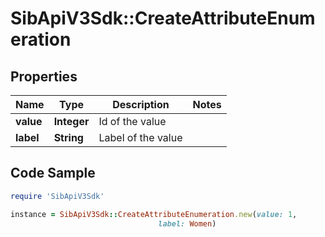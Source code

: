 # SibApiV3Sdk::CreateAttributeEnumeration

## Properties

Name | Type | Description | Notes
------------ | ------------- | ------------- | -------------
**value** | **Integer** | Id of the value | 
**label** | **String** | Label of the value | 

## Code Sample

```ruby
require 'SibApiV3Sdk'

instance = SibApiV3Sdk::CreateAttributeEnumeration.new(value: 1,
                                 label: Women)
```


